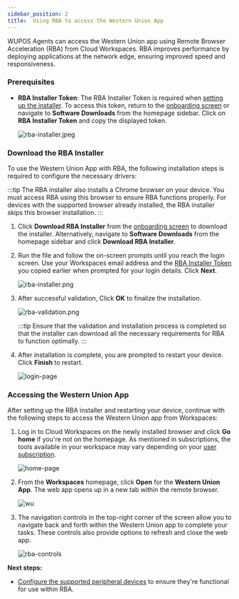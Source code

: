 ```yaml
---
sidebar_position: 2
title:  Using RBA to access the Western Union App
---
```


WUPOS Agents can access the Western Union app using Remote Browser Acceleration (RBA) from Cloud Workspaces.  RBA improves performance by deploying applications at the network edge, ensuring improved speed and responsiveness.

### **Prerequisites**

- **RBA Installer Token**: The RBA Installer Token is required when [setting up the installer](#download-the-rba-installer). To access this token, return to the [onboarding screen](../index.md#connecting-to-workspaces) or navigate to **Software Downloads** from the homepage sidebar. Click on **RBA Installer Token** and copy the displayed token. 

    ![rba-installer.jpeg](/img/runbook-images/rba-installer.jpg)

### **Download the RBA Installer**

To use the Western Union App with RBA, the following installation steps is required to configure the necessary drivers:

:::tip
The RBA installer also installs a Chrome browser on your device. You must access RBA using this browser to ensure RBA functions properly. For devices with the supported browser already installed, the RBA installer skips this browser installation.
:::

1. Click **Download RBA Installer** from the [onboarding screen](../index.md#connecting-to-workspaces) to download the installer. Alternatively,  navigate to **Software Downloads** from the homepage sidebar and click **Download RBA Installer**. 
  
2. Run the file and follow the on-screen prompts until you reach the login screen. Use your Workspaces email address and the [RBA Installer Token](#prerequisites) you copied earlier when prompted for your login details. Click **Next**.

      ![rba-installer.png](/img/runbook-images/rba-login.png)

3. After successful validation,  Click **OK** to finalize the installation.
  
      ![rba-validation.png](/img/runbook-images/rba-validation.png)

    :::tip
    Ensure that the validation and installation process is completed so that the installer can download all the necessary requirements for RBA to function optimally.
    :::

4. After installation is complete, you are prompted to restart your device. Click **Finish** to restart. 

      ![login-page](/img/runbook-images/rba-restart.png)


### Accessing the Western Union App

After setting up the RBA installer and restarting your device, continue with the following steps to access the Western Union app from Workspaces:

1. Log in to Cloud Workspaces on the newly installed browser and click **Go home** if you're not on the homepage. As mentioned in subscriptions, the tools available in your workspace may vary depending on your [user subscription](../index.md#workspaces-subscriptions).

    ![home-page](/img/runbook-images/rba.png)

2. From the **Workspaces** homepage, click **Open** for the **Western Union App**. The web app opens up in a new tab within the remote browser.

    ![wu](/img/runbook-images/western-union.png)

3. The navigation controls in the top-right corner of the screen allow you to navigate back and forth within the Western Union app to complete your tasks. These controls also provide options to refresh and close the web app.
   
    ![rba-controls](/img/runbook-images/rba-controls.png)
   
**Next steps:**
- [Configure the supported peripheral devices](validating-peripherals.md) to ensure they're functional for use within RBA.